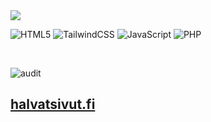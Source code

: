 
<img src="https://user-images.githubusercontent.com/88707539/185848811-402def19-1c8c-4864-91b3-c9aa3392af30.png">


<br>


![HTML5](https://img.shields.io/badge/html5-%23E34F26.svg?style=for-the-badge&logo=html5&logoColor=white)
![TailwindCSS](https://img.shields.io/badge/tailwindcss-%2338B2AC.svg?style=for-the-badge&logo=tailwind-css&logoColor=white)
![JavaScript](https://img.shields.io/badge/javascript-%23323330.svg?style=for-the-badge&logo=javascript&logoColor=%23F7DF1E)
![PHP](https://img.shields.io/badge/php-%23777BB4.svg?style=for-the-badge&logo=php&logoColor=white)

<br>

 ![audit](https://user-images.githubusercontent.com/88707539/185891131-34f0879d-fa7c-454e-a003-ed915520a318.PNG)

 ## <a href="https://www.halvatsivut.fi">halvatsivut.fi</a> 
 
 

